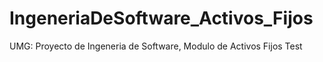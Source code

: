 # IngeneriaDeSoftware_Activos_Fijos
UMG: Proyecto de Ingeneria de Software, Modulo de Activos Fijos
Test